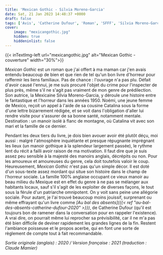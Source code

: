 ```yaml
---
title: 'Mexican Gothic - Silvia Moreno-Garcia'
date: Sat, 21 Jan 2023 14:48:37 +0000
draft: false
tags: ['Avis', 'Catherine Dufour', 'Roman', 'SFFF', 'Silvia Moreno-Garcia', 'Bragelonne']
cover: 
    image: "mexicangothic.jpg"
    hidden: true
    hiddeninlist: false
---
```


{{< inTextImg-left url="mexicangothic.jpg" alt="Mexican Gothic - couverture" width="30%">}}

_Mexican Gothic_ est un roman que j'ai offert à ma maman car j'en avais entendu beaucoup de bien et que rien de tel qu'un bon livre d'horreur pour raffermir les liens familiaux. Pas de chance : l'ouvrage n'a pas plu. Défait d'avoir causé l'ennui, je me suis procuré l'objet du crime pour l'inspecter de plus près, même s'il ne s'agit pas vraiment de mon genre de prédilection. Son autrice, la Mexicaine Silvia Moreno-Garcia, y déroule une histoire entre le fantastique et l'horreur dans les années 1950. Noémi, une jeune femme de Mexico, reçoit un appel à l'aide de sa cousine Catalina sous la forme d'une lettre bizarrement rédigée, et se voit dans l'obligation d'aller lui rendre visite pour s'assurer de sa bonne santé, notamment mentale. Destination : un manoir isolé à flanc de montagne, où Catalina vit avec son mari et la famille de ce dernier.

Pendant les deux tiers du livre, je dois bien avouer avoir été plutôt déçu, moi aussi : malgré l'atmosphère inquiétante et presque répugnante imprégnant les lieux (un manoir gothique à la splendeur largement passée), le rythme lent du récit a failli avoir raison de ma motivation. Il faut dire que je suis assez peu sensible à la majesté des manoirs anglais, décrépits ou non. Pour les amoureux et amoureuses du genre, cela doit toutefois valoir le coup. Heureusement, _Mexican Gothic_ n'est pas qu'un simple décor. Il est doté d'un sous-texte assez mordant qui situe son histoire dans le champ de l'horreur sociale. La famille 100% anglaise occupant ce vieux manoir au beau milieu du Mexique est en effet du genre à ne pas se mélanger aux habitants locaux, sauf s'il s'agit de les exploiter de diverses façons, le tout sous la férule d'un patriarche omnipotent. On y voit sans peine une allégorie sociale. Pour autant, je l'ai trouvé beaucoup moins jouissif, surprenant ou même effrayant qu'un livre comme _[Au bal des absents]({{< ref "au-bal-des-absents-catherine-dufour-2020" >}})_, de Catherine Dufour (qu'il est toujours bon de ramener dans la conversation pour en rappeler l'existence). A vrai dire, on pourrait même lui reprocher sa prévisibilité, car il ne m'a pas été bien difficile de deviner rapidement les grandes lignes de la fin. Restent l'ambiance poisseuse et le propos acerbe, qui en font une sorte de règlement de compte tout à fait recommandable.

_Sortie originale (anglais) : 2020 / Version française : 2021 (traduction : Claude Mamier)_
